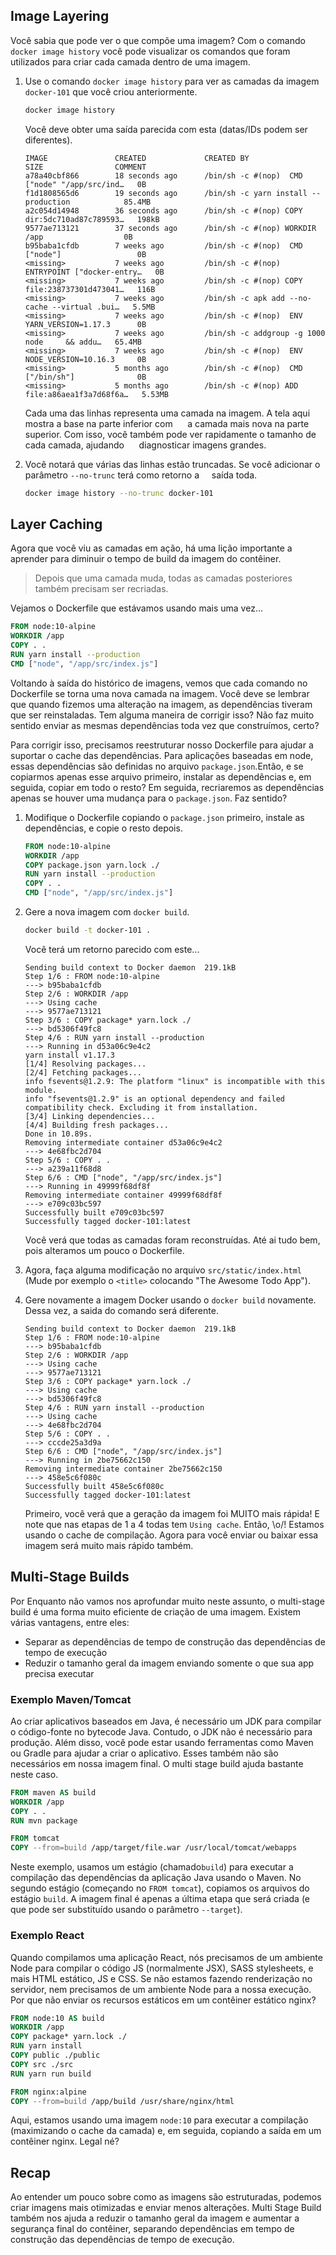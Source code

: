 
## Image Layering

Você sabia que pode ver o que compõe uma imagem? Com o comando `docker image history`
você pode visualizar os comandos que foram utilizados para criar cada camada dentro de uma imagem.

1. Use o comando `docker image history` para ver as camadas da imagem `docker-101` que você criou
anteriormente.

    ```bash
    docker image history
    ```

    Você deve obter uma saída parecida com esta (datas/IDs podem ser diferentes).

    ```plaintext
    IMAGE               CREATED             CREATED BY                                      SIZE                COMMENT
    a78a40cbf866        18 seconds ago      /bin/sh -c #(nop)  CMD ["node" "/app/src/ind…   0B                  
    f1d1808565d6        19 seconds ago      /bin/sh -c yarn install --production            85.4MB              
    a2c054d14948        36 seconds ago      /bin/sh -c #(nop) COPY dir:5dc710ad87c789593…   198kB               
    9577ae713121        37 seconds ago      /bin/sh -c #(nop) WORKDIR /app                  0B                  
    b95baba1cfdb        7 weeks ago         /bin/sh -c #(nop)  CMD ["node"]                 0B                  
    <missing>           7 weeks ago         /bin/sh -c #(nop)  ENTRYPOINT ["docker-entry…   0B                  
    <missing>           7 weeks ago         /bin/sh -c #(nop) COPY file:238737301d473041…   116B                
    <missing>           7 weeks ago         /bin/sh -c apk add --no-cache --virtual .bui…   5.5MB               
    <missing>           7 weeks ago         /bin/sh -c #(nop)  ENV YARN_VERSION=1.17.3      0B                  
    <missing>           7 weeks ago         /bin/sh -c addgroup -g 1000 node     && addu…   65.4MB              
    <missing>           7 weeks ago         /bin/sh -c #(nop)  ENV NODE_VERSION=10.16.3     0B                  
    <missing>           5 months ago        /bin/sh -c #(nop)  CMD ["/bin/sh"]              0B                  
    <missing>           5 months ago        /bin/sh -c #(nop) ADD file:a86aea1f3a7d68f6a…   5.53MB  
    ```

    Cada uma das linhas representa uma camada na imagem. A tela aqui mostra a base na parte inferior com
     a camada mais nova na parte superior. Com isso, você também pode ver rapidamente o tamanho de cada camada, ajudando
     diagnosticar imagens grandes.

1. Você notará que várias das linhas estão truncadas. Se você adicionar o parâmetro `--no-trunc` terá como retorno a
    saída toda.

    ```bash
    docker image history --no-trunc docker-101
    ```


## Layer Caching
Agora que você viu as camadas em ação, há uma lição importante a aprender para diminuir o tempo de build
da imagem do contêiner.

> Depois que uma camada muda, todas as camadas posteriores também precisam ser recriadas.

Vejamos o Dockerfile que estávamos usando mais uma vez...

```dockerfile
FROM node:10-alpine
WORKDIR /app
COPY . .
RUN yarn install --production
CMD ["node", "/app/src/index.js"]
```

Voltando à saída do histórico de imagens, vemos que cada comando no Dockerfile se torna uma nova camada na imagem.
Você deve se lembrar que quando fizemos uma alteração na imagem, as dependências tiveram que ser reinstaladas. Tem alguma
maneira de corrigir isso? Não faz muito sentido enviar as mesmas dependências toda vez que construímos, certo?

Para corrigir isso, precisamos reestruturar nosso Dockerfile para ajudar a suportar o cache das dependências. Para aplicações baseadas em node, essas dependências são definidas no arquivo `package.json`.Então, e se copiarmos apenas esse arquivo primeiro,
instalar as dependências e, em seguida, copiar em todo o resto? Em seguida, recriaremos as dependências apenas se houver
uma mudança para o `package.json`. Faz sentido?

1. Modifique o Dockerfile copiando o `package.json` primeiro, instale as dependências, e copie o resto depois.

    ```dockerfile hl_lines="3 4 5"
    FROM node:10-alpine
    WORKDIR /app
    COPY package.json yarn.lock ./
    RUN yarn install --production
    COPY . .
    CMD ["node", "/app/src/index.js"]
    ```

1. Gere a nova imagem com `docker build`.

    ```bash
    docker build -t docker-101 .
    ```

    Você terá um retorno parecido com este...

    ```plaintext
    Sending build context to Docker daemon  219.1kB
    Step 1/6 : FROM node:10-alpine
    ---> b95baba1cfdb
    Step 2/6 : WORKDIR /app
    ---> Using cache
    ---> 9577ae713121
    Step 3/6 : COPY package* yarn.lock ./
    ---> bd5306f49fc8
    Step 4/6 : RUN yarn install --production
    ---> Running in d53a06c9e4c2
    yarn install v1.17.3
    [1/4] Resolving packages...
    [2/4] Fetching packages...
    info fsevents@1.2.9: The platform "linux" is incompatible with this module.
    info "fsevents@1.2.9" is an optional dependency and failed compatibility check. Excluding it from installation.
    [3/4] Linking dependencies...
    [4/4] Building fresh packages...
    Done in 10.89s.
    Removing intermediate container d53a06c9e4c2
    ---> 4e68fbc2d704
    Step 5/6 : COPY . .
    ---> a239a11f68d8
    Step 6/6 : CMD ["node", "/app/src/index.js"]
    ---> Running in 49999f68df8f
    Removing intermediate container 49999f68df8f
    ---> e709c03bc597
    Successfully built e709c03bc597
    Successfully tagged docker-101:latest
    ```

    Você verá que todas as camadas foram reconstruídas. Até ai tudo bem, pois alteramos um pouco o Dockerfile.

1. Agora, faça alguma modificação no arquivo `src/static/index.html` (Mude por exemplo o `<title>` colocando "The Awesome Todo App").

1. Gere novamente a imagem Docker usando o `docker build` novamente. Dessa vez, a saida do comando será diferente.

    ```plaintext hl_lines="5 8 11"
    Sending build context to Docker daemon  219.1kB
    Step 1/6 : FROM node:10-alpine
    ---> b95baba1cfdb
    Step 2/6 : WORKDIR /app
    ---> Using cache
    ---> 9577ae713121
    Step 3/6 : COPY package* yarn.lock ./
    ---> Using cache
    ---> bd5306f49fc8
    Step 4/6 : RUN yarn install --production
    ---> Using cache
    ---> 4e68fbc2d704
    Step 5/6 : COPY . .
    ---> cccde25a3d9a
    Step 6/6 : CMD ["node", "/app/src/index.js"]
    ---> Running in 2be75662c150
    Removing intermediate container 2be75662c150
    ---> 458e5c6f080c
    Successfully built 458e5c6f080c
    Successfully tagged docker-101:latest
    ```

    Primeiro, você verá que a geração da imagem foi MUITO mais rápida! E note que nas etapas de 1 a 4 todas tem
    `Using cache`. Então, \o/! Estamos usando o cache de compilação. Agora para você enviar ou baixar essa imagem será muito mais rápido também.


## Multi-Stage Builds

Por Enquanto não vamos nos aprofundar muito neste assunto, o multi-stage build é uma forma muito eficiente
de criação de uma imagem. Existem várias vantagens, entre eles:

- Separar as dependências de tempo de construção das dependências de tempo de execução
- Reduzir o tamanho geral da imagem enviando somente o que sua app precisa executar

### Exemplo Maven/Tomcat

Ao criar aplicativos baseados em Java, é necessário um JDK para compilar o código-fonte no bytecode Java. Contudo,
o JDK não é necessário para produção. Além disso, você pode estar usando ferramentas como Maven ou Gradle para ajudar a criar o aplicativo. Esses também não são necessários em nossa imagem final. O multi stage build ajuda bastante neste caso.

```dockerfile
FROM maven AS build
WORKDIR /app
COPY . .
RUN mvn package

FROM tomcat
COPY --from=build /app/target/file.war /usr/local/tomcat/webapps 
```

Neste exemplo, usamos um estágio (chamado`build`) para executar a compilação das dependências da aplicação Java usando o Maven. No segundo estágio (começando no `FROM tomcat`), copiamos os arquivos do estágio `build`. A imagem final é apenas a última etapa que será criada (e que pode ser substituído usando o parâmetro `--target`).


### Exemplo React

Quando compilamos uma aplicação React, nós precisamos de um ambiente Node para compilar o código JS (normalmente JSX), SASS stylesheets, e mais HTML estático, JS e CSS. Se não estamos fazendo renderização no servidor, nem precisamos de um ambiente Node
para a nossa execução. Por que não enviar os recursos estáticos em um contêiner estático nginx?

```dockerfile
FROM node:10 AS build
WORKDIR /app
COPY package* yarn.lock ./
RUN yarn install
COPY public ./public
COPY src ./src
RUN yarn run build

FROM nginx:alpine
COPY --from=build /app/build /usr/share/nginx/html
```

Aqui, estamos usando uma imagem `node:10` para executar a compilação (maximizando o cache da camada) e, em seguida, copiando a saída em um contêiner nginx. Legal né?


## Recap

Ao entender um pouco sobre como as imagens são estruturadas, podemos criar imagens mais otimizadas e enviar menos alterações.
Multi Stage Build também nos ajuda a reduzir o tamanho geral da imagem e aumentar a segurança final do contêiner, separando dependências em tempo de construção das dependências de tempo de execução.

